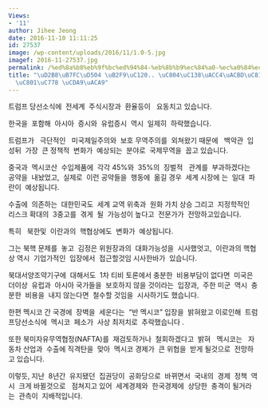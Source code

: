 ```yaml
---
Views:
- '11'
author: Jihee Jeong
date: 2016-11-10 11:11:25
id: 27537
image: /wp-content/uploads/2016/11/1.0-5.jpg
imagef: 2016-11-27537.jpg
permalink: /%ed%8a%b8%eb%9f%bc%ed%94%84-%eb%8b%b9%ec%84%a0-%ec%a0%84%ec%84%b8%ea%b3%84%ea%b2%bd%ec%a0%9c-%eb%b6%80%ec%a0%95%ec%a0%81%ec%9d%b8-%ec%b6%a9%ea%b2%a9/
title: "\uD2B8\uB7FC\uD504 \uB2F9\uC120.. \uC804\uC138\uACC4\uACBD\uC81C   \uBD80\uC815\
  \uC801\uC778 \uCDA9\uACA9"
---
```


트럼프 당선소식에  전세계  주식시장과  환율등이   요동치고 있습니다.

한국을  포함해  아시아  증시와  유럽증시  역시  일제히  하락했습니다.

트럼프가   극단적인   미국제일주의와  보호 무역주의를  외쳐왔기 때문에   백악관  입성뒤  가장  큰 정책적  변화가  예상되는  분야로  국제무역을  꼽고 있습니다.

중국과  멕시코산  수입제품에  각각 45%와  35%의  징벌적   관계를  부과하겠다는  공약을  내놨었고,  실제로  이런 공약들을  행동에  옮길 경우  세계 시장에 는  일대  파란이  예상됩니다.

수출에  의존하는  대한민국도  세계 교역 위축과  원화 가치 상승 그리고  지정학적인  리스크 확대의  3중고를  겪게  될  가능성이 높다고  전문가가  전망하고있습니다.

특히   북한및  이란과의  핵협상에도  변화가  예상됩니다.

그는 북핵 문제를  놓고  김정은 위원장과의  대화가능성을  시사했엇고,  이란과의 핵협상 역시  기업가적인  입장에서  접근할것임 시사한바가  있습니다.

북대서양조약기구에  대해서도  1차 티비 토론에서 충분한  비용부담이 없다면  미국은  더이상  유럽과  아시아 국가들을  보호하지 않을 것이라는  입장과,  주한 미군  역시  충분한  비용을  내지 않는다면  철수할 것임을  시사하기도 했습니다.

한편 멕시코 간 국경에  장벽을  세운다는  “반 멕시코” 입장을  밝혀왔고 이로인해  트럼프당선소식에  멕시코  페소가  사상 최저치로  추락했습니다 .

또한 북미자유무역협정(NAFTA)를  재검토하거나  철회하겠다고  밝혀   멕시코는   자동차 산업과  수출에 직격탄을  맞아  멕시코 경제가  큰 위협을  받게 될것으로  전망하고 있습니다.

이렇듯, 지난  8년간  유지됐던  집권당이  공화당으로  바뀌면서  국내의  경제  정책  역시  크게 바뀔것으로   점쳐지고 있어  세계경제와  한국경제에  상당한  충격이 될거라는  관측이  지배적입니다.

&nbsp;

&nbsp;

&nbsp;